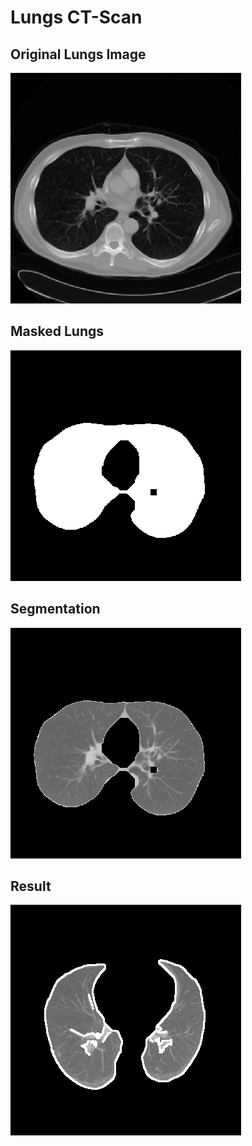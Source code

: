 # Lungs CT-Scan

## Original Lungs Image

![Screenshot-1](results/original_lungs.png)

## Masked Lungs

![Screenshot-2](results/masked_lungs.png)

## Segmentation

![Screenshot-3](results/segmented_lungs.png)

## Result

![Screenshot-4](results/final_result.png)

